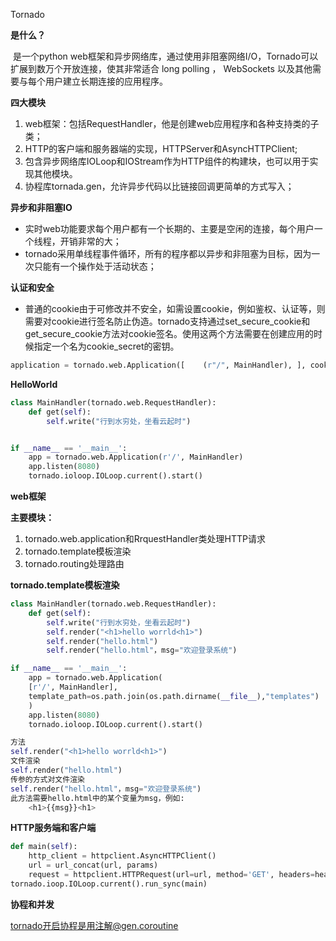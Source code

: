 Tornado

**是什么？**

​    是一个python web框架和异步网络库，通过使用非阻塞网络I/O，Tornado可以扩展到数万个开放连接，使其非常适合 long polling ， WebSockets 以及其他需要与每个用户建立长期连接的应用程序。

**四大模块**

1. web框架：包括RequestHandler，他是创建web应用程序和各种支持类的子类；
2. HTTP的客户端和服务器端的实现，HTTPServer和AsyncHTTPClient;
3. 包含异步网络库IOLoop和IOStream作为HTTP组件的构建块，也可以用于实现其他模块。
4. 协程库tornada.gen，允许异步代码以比链接回调更简单的方式写入；

**异步和非阻塞IO**

- 实时web功能要求每个用户都有一个长期的、主要是空闲的连接，每个用户一个线程，开销非常的大；
- tornado采用单线程事件循环，所有的程序都以异步和非阻塞为目标，因为一次只能有一个操作处于活动状态；

**认证和安全**

- 普通的cookie由于可修改并不安全，如需设置cookie，例如鉴权、认证等，则需要对cookie进行签名防止伪造。tornado支持通过set_secure_cookie和get_secure_cookie方法对cookie签名。使用这两个方法需要在创建应用的时候指定一个名为cookie_secret的密钥。

~~~py
application = tornado.web.Application([    (r"/", MainHandler), ], cookie_secret="__TODO:_GENERATE_YOUR_OWN_RANDOM_VALUE_HERE__")
~~~

**HelloWorld**

~~~py
class MainHandler(tornado.web.RequestHandler):
    def get(self):
        self.write("行到水穷处，坐看云起时")


if __name__ == '__main__':
    app = tornado.web.Application(r'/', MainHandler)
    app.listen(8080)
    tornado.ioloop.IOLoop.current().start()
~~~



**web框架**

**主要模块：**

1. tornado.web.application和RrquestHandler类处理HTTP请求
2. tornado.template模板渲染
3. tornado.routing处理路由

**tornado.template模板渲染**

~~~py
class MainHandler(tornado.web.RequestHandler):
    def get(self):
        self.write("行到水穷处，坐看云起时")
        self.render("<h1>hello worrld<h1>")
        self.render("hello.html")
        self.render("hello.html"，msg="欢迎登录系统")

if __name__ == '__main__':
    app = tornado.web.Application(
    [r'/', MainHandler],
    template_path=os.path.join(os.path.dirname(__file__),"templates")
    )
    app.listen(8080)
    tornado.ioloop.IOLoop.current().start()

方法
self.render("<h1>hello worrld<h1>")
文件渲染
self.render("hello.html")
传参的方式对文件渲染
self.render("hello.html"，msg="欢迎登录系统")
此方法需要hello.html中的某个变量为msg，例如:
    <h1>{{msg}}<h1>
~~~



**HTTP服务端和客户端**

~~~py
def main(self):
    http_client = httpclient.AsyncHTTPClient()
    url = url_concat(url, params)
    request = httpclient.HTTPRequest(url=url, method='GET', headers=headers)
tornado.ioop.IOLoop.current().run_sync(main)
~~~



**协程和并发**

tornado开启协程是用注解@gen.coroutine